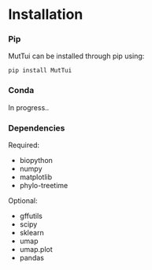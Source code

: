 # Installation

### Pip

MutTui can be installed through pip using:

```
pip install MutTui
```

### Conda

In progress..

### Dependencies

Required:

* biopython
* numpy
* matplotlib
* phylo-treetime

Optional:

* gffutils
* scipy
* sklearn
* umap
* umap.plot
* pandas
